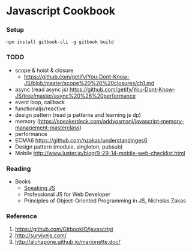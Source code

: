 # Javascript Cookbook

### Setup
`
npm install gitbook-cli -g
gitbook build
`

### TODO
- scope & hoist & closure
  * https://github.com/getify/You-Dont-Know-JS/blob/master/scope%20%26%20closures/ch1.md
- async (read async js) https://github.com/getify/You-Dont-Know-JS/tree/master/async%20%26%20performance
- event loop, callback
- functionaljs/reactive
- design pattern (read js patterns and learning js dp)
- memory (https://speakerdeck.com/addyosmani/javascript-memory-management-masterclass)
- performance
- ECMA6 https://github.com/nzakas/understandinges6
- Design pattern (module, singleton, pubsub)
- Mobile http://www.luster.io/blog/9-29-14-mobile-web-checklist.html

### Reading
- Books
  * [Speaking JS](http://speakingjs.com/)
  * Professional JS for Web Developer
  * Principles of Object-Oriented Programming in JS, Nicholas Zakas

### Reference
1. https://github.com/GitbookIO/javascript
1. http://survivejs.com/
1. http://alchapone.github.io/marionette.doc/
